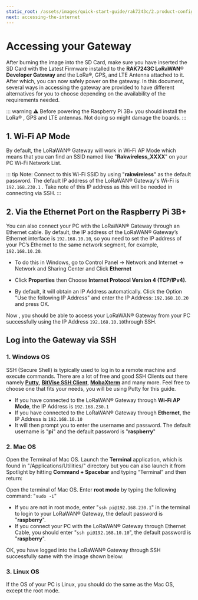 ```yaml
---
static_root: /assets/images/quick-start-guide/rak7243c/2.product-configuration/2.accessing-gateway
next: accessing-the-internet
---
```


# Accessing your Gateway

After burning the image into the SD Card, make sure you have inserted the SD Card with the Latest Firmware installed to the **RAK7243C LoRaWAN**® **Developer Gateway** and the LoRa®, GPS, and LTE Antenna attached to it. After which, you can now safely power on the gateway. In this document, several ways in accessing the gateway are provided to have different alternatives for you to choose depending on the availability of the requirements needed.

::: warning
:warning: Before powering the Raspberry Pi 3B+ you should install the LoRa® , GPS and LTE antennas. Not doing so might damage the boards.
:::

## 1. Wi-Fi AP Mode

By default, the LoRaWAN® Gateway will work in Wi-Fi AP Mode which means that you can find an SSID named like "**Rakwireless_XXXX**" on your PC Wi-Fi Network List.

<rk-img
  :src="`${$frontmatter.static_root}/1.lz4jkwc4hc5bulz0tial.jpg`"
  width="100%"
  figure-number="1"
  caption="RAKWireless Access Point"
/>

::: tip Note:
Connect to this Wi-Fi SSID by using \"**rakwireless**\" as the default password. The default IP address of the LoRaWAN® Gateway's Wi-Fi is `192.168.230.1` . Take note of this IP address as this will be needed in connecting via SSH.
:::

## 2. Via the Ethernet Port on the Raspberry Pi 3B+

You can also connect your PC with the LoRaWAN® Gateway through an Ethernet cable. By default, the IP address of the LoRaWAN® Gateway’s Ethernet interface is `192.168.10.10`, so you need to set the IP address of your PC’s Ethernet to the same network segment, for example, `192.168.10.20`_._

- To do this in Windows, go to Control Panel -> Network and Internet -> Network and Sharing Center and Click **Ethernet**

<rk-img
  :src="`${$frontmatter.static_root}/2.em5xb92hmbrbk6l0k8ta.png`"
  width="100%"
  figure-number="2"
  caption="Network and Sharing Center"
/>

- Click **Properties** then Choose **Internet Protocol Version 4 (TCP/IPv4).**

<rk-img
  :src="`${$frontmatter.static_root}/3.q1fuiang2vcayglvgirm.jpg`"
  width="100%"
  figure-number="3"
  caption="Ethernet Properties"
/>

- By default, it will obtain an IP Address automatically. Click the Option "Use the following IP Address" and enter the IP Address: `192.168.10.20` and press OK.

<rk-img
  :src="`${$frontmatter.static_root}/4.qdbxt5z0vcc0xuv6kjie.jpg`"
  width="100%"
  figure-number="4"
  caption="TCP/IPv4 Properties"
/>

Now , you should be able to access your LoRaWAN® Gateway from your PC successfully using the IP Address `192.168.10.10`through SSH.

## Log into the Gateway via SSH

### 1. Windows OS

SSH (Secure Shell) is typically used to log in to a remote machine and execute commands. There are a lot of free and good SSH Clients out there namely [**Putty**](https://www.chiark.greenend.org.uk/~sgtatham/putty/latest.html), [**BitVise SSH Client**](https://www.bitvise.com/ssh-client-download), [**MobaXterm**](https://mobaxterm.mobatek.net/) and many more. Feel free to choose one that fits your needs, you will be using Putty for this guide.

<rk-img
  :src="`${$frontmatter.static_root}/5.o9zqtf7g3e8ortdutvtd.png`"
  width="100%"
  figure-number="5"
  caption="Putty Software for SSH in Windows"
/>

- If you have connected to the LoRaWAN® Gateway through **Wi-Fi AP Mode**, the IP Address is `192.168.230.1`
- If you have connected to the LoRaWAN® Gateway through **Ethernet**, the IP Address is `192.168.10.10`
- It will then prompt you to enter the username and password. The default username is "**pi**" and the default password is "**raspberry**"

<rk-img
  :src="`${$frontmatter.static_root}/6.wzhirj41gxy8gnjgm0xy.png`"
  width="100%"
  figure-number="6"
  caption="Command line after log in"
/>

### 2. Mac OS

Open the Terminal of Mac OS. Launch the **Terminal** application, which is found in "/Applications/Utilities/" directory but you can also launch it from Spotlight by hitting **Command + Spacebar** and typing “Terminal” and then return:

<rk-img
  :src="`${$frontmatter.static_root}/7.ml30pbgwlefwpd72liak.jpg`"
  width="100%"
  figure-number="7"
  caption="Opening Terminal in Mac OS"
/>

Open the terminal of Mac OS. Enter **root mode** by typing the following command: "`sudo -i`"

<rk-img
  :src="`${$frontmatter.static_root}/8.nwmfjgjta9pulz2ztcns.jpg`"
  width="100%"
  figure-number="8"
  caption="SSH in Mac OS"
/>

- If you are not in root mode, enter "`ssh pi@192.168.230.1`" in the terminal to login to your LoRaWAN® Gateway, the default password is "**raspberry**".
- If you connect your PC with the LoRaWAN® Gateway through Ethernet Cable, you should enter "`ssh pi@192.168.10.10`", the default password is "**raspberry**".

OK, you have logged into the LoRaWAN® Gateway through SSH successfully same with the image shown below:

<rk-img
  :src="`${$frontmatter.static_root}/9.ke0ouxpmixgalqyu5cgk.jpg`"
  width="100%"
  figure-number="9"
  caption="Log-in Successful Notification"
/>

### 3. Linux OS

If the OS of your PC is Linux, you should do the same as the Mac OS, except the root mode.
